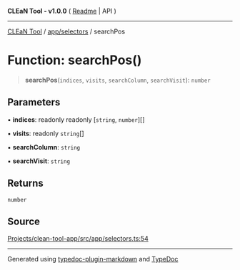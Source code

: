 **CLEaN Tool - v1.0.0** ( [Readme](../../../README.md) \| API )

***

[CLEaN Tool](../../../modules.md) / [app/selectors](../README.md) / searchPos

# Function: searchPos()

> **searchPos**(`indices`, `visits`, `searchColumn`, `searchVisit`): `number`

## Parameters

▪ **indices**: readonly readonly [`string`, `number`][]

▪ **visits**: readonly `string`[]

▪ **searchColumn**: `string`

▪ **searchVisit**: `string`

## Returns

`number`

## Source

[Projects/clean-tool-app/src/app/selectors.ts:54](https://github.com/yuckyh/clean-tool-app/)

***

Generated using [typedoc-plugin-markdown](https://www.npmjs.com/package/typedoc-plugin-markdown) and [TypeDoc](https://typedoc.org/)
